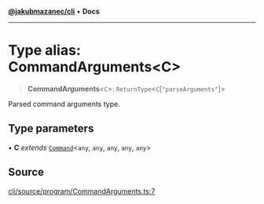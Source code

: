 [**@jakubmazanec/cli**](../README.md) • **Docs**

---

# Type alias: CommandArguments\<C\>

> **CommandArguments**\<`C`\>: `ReturnType`\<`C`\[`"parseArguments"`\]\>

Parsed command arguments type.

## Type parameters

• **C** _extends_ [`Command`](../classes/Command.md)\<`any`, `any`, `any`, `any`, `any`\>

## Source

[cli/source/program/CommandArguments.ts:7](https://github.com/jakubmazanec/tools/blob/ff982fbbc1a4d22edeaae8b283ad7d8de4b15bd8/packages/cli/source/program/CommandArguments.ts#L7)
